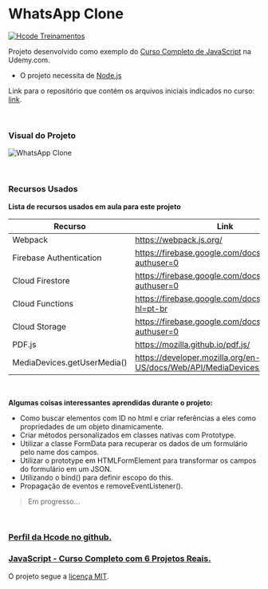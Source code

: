 # WhatsApp Clone

[![Hcode Treinamentos](https://www.hcode.com.br/res/img/hcode-200x100.png)](https://www.hcode.com.br)

Projeto desenvolvido como exemplo do [Curso Completo de JavaScript](https://www.udemy.com/javascript-curso-completo/) na Udemy.com.

- O projeto necessita de [Node.js](https://nodejs.org/)


Link para o repositório que contém os arquivos iniciais indicados no curso: [link](https://github.com/hcodebr/curso-javascript-projeto-whatsapp-clone).

<br>

### Visual do Projeto
![WhatsApp Clone](https://firebasestorage.googleapis.com/v0/b/hcode-com-br.appspot.com/o/whatsapp.jpg?alt=media&token=5fc78e3b-4871-424f-abfa-b765f2515d0c)

<br>

### Recursos Usados

**Lista de recursos usados em aula para este projeto**

| Recurso | Link |
| ------ | ------ |
| Webpack | https://webpack.js.org/ |
| Firebase Authentication | https://firebase.google.com/docs/auth/?authuser=0 |
| Cloud Firestore | https://firebase.google.com/docs/firestore/?authuser=0 |
| Cloud Functions | https://firebase.google.com/docs/functions/?hl=pt-br |
| Cloud Storage | https://firebase.google.com/docs/storage/?authuser=0 |
| PDF.js | https://mozilla.github.io/pdf.js/ |
| MediaDevices.getUserMedia() | https://developer.mozilla.org/en-US/docs/Web/API/MediaDevices/getUserMedia |

<br>

**Algumas coisas interessantes aprendidas durante o projeto:**

- Como buscar elementos com ID no html e criar referências a eles como propriedades de um objeto dinamicamente.
- Criar métodos personalizados em classes nativas com Prototype.
- Utilizar a classe FormData para recuperar os dados de um formulário pelo name dos campos.
- Utilizar o prototype em HTMLFormElement para transformar os campos do formulário em um JSON.
- Utilizando o bind() para definir escopo do this.
- Propagação de eventos e removeEventListener().

> Em progresso...

<br>

### [Perfil da Hcode no github.](https://github.com/hcodebr)

### [JavaScript - Curso Completo com 6 Projetos Reais.](https://www.udemy.com/javascript-curso-completo/)

O projeto segue a [licença MIT](https://opensource.org/licenses/MIT).
